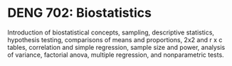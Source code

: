 # DENG 702: Biostatistics

Introduction of biostatistical concepts, sampling, descriptive statistics, hypothesis testing, comparisons of means and proportions, 2x2 and r x c tables, correlation and simple regression, sample size and power, analysis of variance, factorial anova, multiple regression, and nonparametric tests.